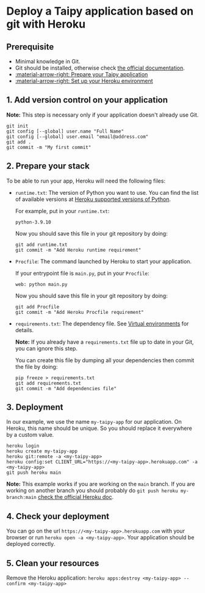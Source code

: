 # Deploy a Taipy application based on git with Heroku

## Prerequisite

- Minimal knowledge in Git.
- Git should be installed, otherwise check [the official documentation](https://git-scm.com/downloads).
- [:material-arrow-right: Prepare your Taipy application](prepare-taipy-for-deployment.md)
- [:material-arrow-right: Set up your Heroku environment](setup.md)

## 1. Add version control on your application

**Note:** This step is necessary only if your application doesn't already use Git.

```
git init
git config [--global] user.name "Full Name"
git config [--global] user.email "email@address.com"
git add .
git commit -m "My first commit"
```

## 2. Prepare your stack

To be able to run your app, Heroku will need the following files:

- `runtime.txt`: The version of Python you want to use. You can find the list of available versions at [Heroku supported versions of Python](https://devcenter.heroku.com/articles/python-support#supported-runtimes).

    For example, put in your `runtime.txt`:
    ```
    python-3.9.10
    ```

    Now you should save this file in your git repository by doing:
    ```
    git add runtime.txt
    git commit -m "Add Heroku runtime requirement"
    ```

- `Procfile`: The command launched by Heroku to start your application.

    If your entrypoint file is `main.py`, put in your `Procfile`:
    ```
    web: python main.py
    ```

    Now you should save this file in your git repository by doing:
    ```
    git add Procfile
    git commit -m "Add Heroku Procfile requirement"
    ```

- `requirements.txt`: The dependency file. See [Virtual environments](https://docs.python.org/3/tutorial/venv.html) for details.

    **Note:** If you already have a `requirements.txt` file up to date in your Git, you can ignore this step.

    You can create this file by dumping all your dependencies then commit the file by doing:
    ```
    pip freeze > requirements.txt
    git add requirements.txt
    git commit -m "Add dependencies file"
    ```

## 3. Deployment

In our example, we use the name `my-taipy-app` for our application. On Heroku, this name should be unique. So you should replace it everywhere by a custom value.

```
heroku login
heroku create my-taipy-app
heroku git:remote -a <my-taipy-app>
heroku config:set CLIENT_URL="https://<my-taipy-app>.herokuapp.com" -a <my-taipy-app>
git push heroku main
```

**Note:** This example works if you are working on the `main` branch. If you are working on another branch
you should probably do `git push heroku my-branch:main` [check the official Heroku doc](https://devcenter.heroku.com/articles/git#deploying-from-a-branch-besides-main).

## 4. Check your deployment

You can go on the url `https://<my-taipy-app>.herokuapp.com` with your browser or run `heroku open -a <my-taipy-app>`. Your application should be deployed correctly.

## 5. Clean your resources

Remove the Heroku application: `heroku apps:destroy <my-taipy-app> --confirm <my-taipy-app>`
